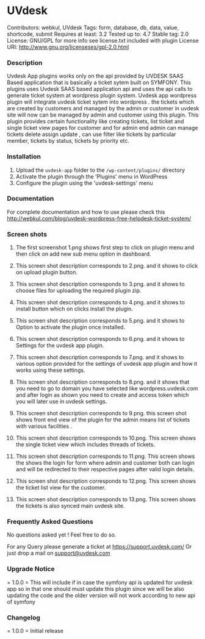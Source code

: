 # UVdesk
Contributors: webkul, UVdesk
Tags: form, database, db, data, value, shortcode, submit
Requires at least: 3.2
Tested up to: 4.7
Stable tag: 2.0
License: GNU/GPL for more info see license.txt included with plugin
License URI: http://www.gnu.org/licenseses/gpl-2.0.html

### Description
Uvdesk App plugins works only on the api provided by UVDESK SAAS Based application that is basically a ticket sytem built on SYMFONY.
This plugins uses Uvdesk SAAS based application api and uses the api calls to generate ticket system at wordpress plugin system.
Uvdesk app wordpress plugin will integrate uvdesk ticket sytem into wordpress . the tickets which are created by customers and managed by the admin or customer in uvdesk site will now can be managed by admin and customer using this plugin.
This plugin provides certain functionality like creating tickets, list ticket and single ticket view pages for customer 
and for admin end admin can manage tickets delete assign update , can use filter like tickets by particular member, tickets by status, tickets by priority etc.

### Installation
1. Upload the `uvdesk-app` folder to the `/wp-content/plugins/` directory
2. Activate the plugin through the 'Plugins' menu in WordPress
3. Configure the plugin using the 'uvdesk-settings' menu

### Documentation 
For complete documentation and how to use please check this http://webkul.com/blog/uvdesk-wordpress-free-helpdesk-ticket-system/

### Screen shots

1. The first screenshot 1.png shows first step to click on plugin menu and then click on add new sub menu option in dashboard.    

2. This screen shot description corresponds to 2.png. and it shows to click on upload plugin button.

3. This screen shot description corresponds to 3.png. and it shows to choose files for uploading the required plugin zip.

4. This screen shot description corresponds to 4.png. and it shows to install button which on clicks install the plugin.

5. This screen shot description corresponds to 5.png. and it shows to Option to activate the plugin once installed.

6. This screen shot description corresponds to 6.png. and it shows to Settings for the uvdesk app plugin.

7. This screen shot description corresponds to 7.png. and it shows to various option provided for the settings of uvdesk app plugin and how it works using these settings.

8. This screen shot description corresponds to 8.png. and it shows that you need to go to domain you have selected like wordpress.uvdesk.com and after login as shown you need to create and access token which you will later use in uvdesk settings.

9. This screen shot description corresponds to 9.png. this screen shot shows front end view of the plugin for the admin means list of tickets with various facilities .

10. This screen shot description corresponds to 10.png. This screen shows the single ticket view which includes threads of tickets.

11. This screen shot description corresponds to 11.png. This screen shows the shows the login for form where admin and customer both can login and will be redirected to their respective pages after valid login details.

12. This screen shot description corresponds to 12.png. This screen shows the ticket list view for the customer.

13. This screen shot description corresponds to 13.png. This screen shows the tickets is also synced main uvdesk site.
  

### Frequently Asked Questions
No questions asked yet !  Feel free to do so.

For any Query please generate a ticket at https://support.uvdesk.com/
Or just drop a mail on support@uvdesk.com

### Upgrade Notice
= 1.0.0 =
This will include if in case the symfony api is updated for uvdesk app so in that one should must update this plugin since we will be also updating the code and the older version will not work according to new api of symfony

### Changelog
= 1.0.0 =
Initial release